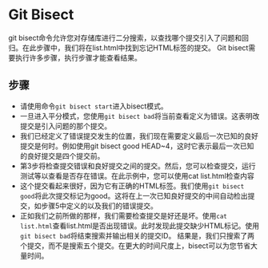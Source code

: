 # Git Bisect
git bisect命令允许您对存储库进行二分搜索，以查找哪个提交引入了问题和回归。在此步骤中，我们将在list.html中找到忘记HTML标签的提交。
Git bisect需要执行许多步骤，执行步骤才能查看结果。

## 步骤
+ 请使用命令`git bisect start`进入bisect模式。
+ 一旦进入平分模式，您使用`git bisect bad`将当前查看定义为错误。这表明改提交是引入问题的那个提交。
+ 我们已经定义了错误提交发生的位置，我们现在需要定义最后一次已知的良好提交是何时。例如使用git bisect good HEAD~4，这时它表示最后一次已知的良好提交是四个提交前。
+ 第3步将检查提交错误和良好提交之间的提交。然后，您可以检查提交，运行测试等以查看是否存在错误。在此示例中，您可以使用cat list.html检查内容
+ 这个提交看起来很好，因为它有正确的HTML标签。我们使用`git bisect good`将此次提交标记为good。这将在上一次已知良好提交的中间自动检出提交，如步骤5中定义的以及我们的错误提交。
+ 正如我们之前所做的那样，我们需要检查提交是好还是坏。使用`cat list.html`查看list.html是否出现错误。此时发现此提交缺少HTML标记。使用`git bisect bad`将结束搜索并输出相关的提交ID。
结果是，我们只搜索了两个提交，而不是搜索五个提交。在更大的时间尺度上，bisect可以为您节省大量时间。
